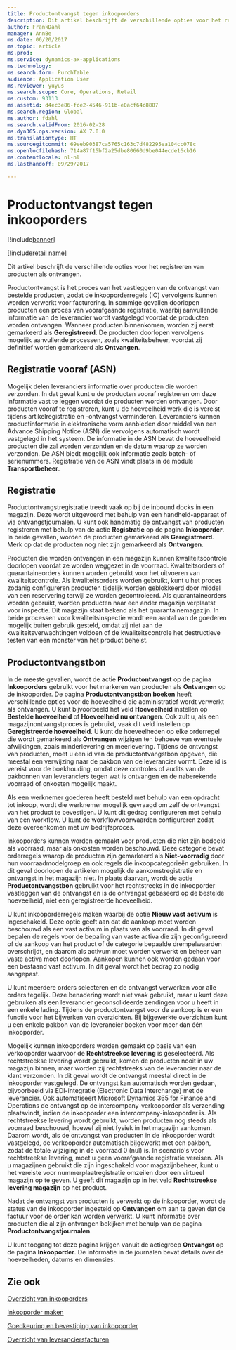 ```yaml
---
title: Productontvangst tegen inkooporders
description: Dit artikel beschrijft de verschillende opties voor het registreren van producten als ontvangen.
author: FrankDahl
manager: AnnBe
ms.date: 06/20/2017
ms.topic: article
ms.prod: 
ms.service: dynamics-ax-applications
ms.technology: 
ms.search.form: PurchTable
audience: Application User
ms.reviewer: yuyus
ms.search.scope: Core, Operations, Retail
ms.custom: 93113
ms.assetid: d4ec3e86-fce2-4546-911b-e0acf64c8887
ms.search.region: Global
ms.author: fdahl
ms.search.validFrom: 2016-02-28
ms.dyn365.ops.version: AX 7.0.0
ms.translationtype: HT
ms.sourcegitcommit: 69eeb90387ca5765c163c7d482295ea104cc078c
ms.openlocfilehash: 714a87f15bf2a25dbe80660d9be044ecde16cb16
ms.contentlocale: nl-nl
ms.lasthandoff: 09/29/2017

---
```


# <a name="product-receipt-against-purchase-orders"></a>Productontvangst tegen inkooporders

[!include[banner](../includes/banner.md)]

[!include[retail name](../includes/retail-name.md)]


Dit artikel beschrijft de verschillende opties voor het registreren van producten als ontvangen.

Productontvangst is het proces van het vastleggen van de ontvangst van bestelde producten, zodat de inkooporderregels (IO) vervolgens kunnen worden verwerkt voor facturering. In sommige gevallen doorlopen producten een proces van voorafgaande registratie, waarbij aanvullende informatie van de leverancier wordt vastgelegd voordat de producten worden ontvangen. Wanneer producten binnenkomen, worden zij eerst gemarkeerd als **Geregistreerd**. De producten doorlopen vervolgens mogelijk aanvullende processen, zoals kwaliteitsbeheer, voordat zij definitief worden gemarkeerd als **Ontvangen**.

## <a name="preregistration-asn"></a>Registratie vooraf (ASN)
Mogelijk delen leveranciers informatie over producten die worden verzonden. In dat geval kunt u de producten vooraf registreren om deze informatie vast te leggen voordat de producten worden ontvangen. Door producten vooraf te registreren, kunt u de hoeveelheid werk die is vereist tijdens artikelregistratie en -ontvangst verminderen. Leveranciers kunnen productinformatie in elektronische vorm aanbieden door middel van een Advance Shipping Notice (ASN) die vervolgens automatisch wordt vastgelegd in het systeem. De informatie in de ASN bevat de hoeveelheid producten die zal worden verzonden en de datum waarop ze worden verzonden. De ASN biedt mogelijk ook informatie zoals batch- of serienummers. Registratie van de ASN vindt plaats in de module **Transportbeheer**.

## <a name="registration"></a>Registratie
Productontvangstregistratie treedt vaak op bij de inbound docks in een magazijn. Deze wordt uitgevoerd met behulp van een handheld-apparaat of via ontvangstjournalen. U kunt ook handmatig de ontvangst van producten registreren met behulp van de actie **Registratie** op de pagina **Inkooporder**. In beide gevallen, worden de producten gemarkeerd als **Geregistreerd**. Merk op dat de producten nog niet zijn gemarkeerd als **Ontvangen**.  

Producten die worden ontvangen in een magazijn kunnen kwaliteitscontrole doorlopen voordat ze worden weggezet in de voorraad. Kwaliteitsorders of quarantaineorders kunnen worden gebruikt voor het uitvoeren van kwaliteitscontrole. Als kwaliteitsorders worden gebruikt, kunt u het proces zodanig configureren producten tijdelijk worden geblokkeerd door middel van een reservering terwijl ze worden gecontroleerd. Als quarantaineorders worden gebruikt, worden producten naar een ander magazijn verplaatst voor inspectie. Dit magazijn staat bekend als het quarantainemagazijn. In beide processen voor kwaliteitsinspectie wordt een aantal van de goederen mogelijk buiten gebruik gesteld, omdat zij niet aan de kwaliteitsverwachtingen voldoen of de kwaliteitscontrole het destructieve testen van een monster van het product behelst.

## <a name="product-receipt"></a>Productontvangstbon
In de meeste gevallen, wordt de actie **Productontvangst** op de pagina **Inkooporders** gebruikt voor het markeren van producten als **Ontvangen** op de inkooporder. De pagina **Productontvangstbon boeken** heeft verschillende opties voor de hoeveelheid die administratief wordt verwerkt als ontvangen. U kunt bijvoorbeeld het veld **Hoeveelheid** instellen op **Bestelde hoeveelheid** of **Hoeveelheid nu ontvangen**. Ook zult u, als een magazijnontvangstproces is gebruikt, vaak dit veld instellen op **Geregistreerde hoeveelheid**. U kunt de hoeveelheden op elke orderregel die wordt gemarkeerd als **Ontvangen** wijzigen ten behoeve van eventuele afwijkingen, zoals minderlevering en meerlevering. Tijdens de ontvangst van producten, moet u een id van de productontvangstbon opgeven, die meestal een verwijzing naar de pakbon van de leverancier vormt. Deze id is vereist voor de boekhouding, omdat deze controles of audits van de pakbonnen van leveranciers tegen wat is ontvangen en de naberekende voorraad of onkosten mogelijk maakt.  

Als een werknemer goederen heeft besteld met behulp van een opdracht tot inkoop, wordt die werknemer mogelijk gevraagd om zelf de ontvangst van het product te bevestigen. U kunt dit gedrag configureren met behulp van een workflow. U kunt de workflowvoorwaarden configureren zodat deze overeenkomen met uw bedrijfsproces.  

Inkooporders kunnen worden gemaakt voor producten die niet zijn bedoeld als voorraad, maar als onkosten worden beschouwd. Deze categorie bevat orderregels waarop de producten zijn gemarkeerd als **Niet-voorradig** door hun voorraadmodelgroep en ook regels die inkoopcategorieën gebruiken. In dit geval doorlopen de artikelen mogelijk de aankomstregistratie en ontvangst in het magazijn niet. In plaats daarvan, wordt de actie **Productontvangstbon** gebruikt voor het rechtstreeks in de inkooporder vastleggen van de ontvangst en is de ontvangst gebaseerd op de bestelde hoeveelheid, niet een geregistreerde hoeveelheid.  

U kunt inkooporderregels maken waarbij de optie **Nieuw vast activum** is ingeschakeld. Deze optie geeft aan dat de aankoop moet worden beschouwd als een vast activum in plaats van als voorraad. In dit geval bepalen de regels voor de bepaling van vaste activa die zijn geconfigureerd of de aankoop van het product of de categorie bepaalde drempelwaarden overschrijdt, en daarom als activum moet worden verwerkt en beheer van vaste activa moet doorlopen. Aankopen kunnen ook worden gedaan voor een bestaand vast activum. In dit geval wordt het bedrag zo nodig aangepast.  

U kunt meerdere orders selecteren en de ontvangst verwerken voor alle orders tegelijk. Deze benadering wordt niet vaak gebruikt, maar u kunt deze gebruiken als een leverancier geconsolideerde zendingen voor u heeft in een enkele lading. Tijdens de productontvangst voor de aankoop is er een functie voor het bijwerken van overzichten. Bij bijgewerkte overzichten kunt u een enkele pakbon van de leverancier boeken voor meer dan één inkooporder.  

Mogelijk kunnen inkooporders worden gemaakt op basis van een verkooporder waarvoor de **Rechtstreekse levering** is geselecteerd. Als rechtstreekse levering wordt gebruikt, komen de producten nooit in uw magazijn binnen, maar worden zij rechtstreeks van de leverancier naar de klant verzonden. In dit geval wordt de ontvangst meestal direct in de inkooporder vastgelegd. De ontvangst kan automatisch worden gedaan, bijvoorbeeld via EDI-integratie (Electronic Data Interchange) met de leverancier. Ook automatiseert Microsoft Dynamics 365 for Finance and Operations de ontvangst op de intercompany-verkooporder als verzending plaatsvindt, indien de inkooporder een intercompany-inkooporder is. Als rechtstreekse levering wordt gebruikt, worden producten nog steeds als voorraad beschouwd, hoewel zij niet fysiek in het magazijn aankomen. Daarom wordt, als de ontvangst van producten in de inkooporder wordt vastgelegd, de verkooporder automatisch bijgewerkt met een pakbon, zodat de totale wijziging in de voorraad 0 (nul) is. In scenario's voor rechtstreekse levering, moet u geen voorafgaande registratie vereisen. Als u magazijnen gebruikt die zijn ingeschakeld voor magazijnbeheer, kunt u het vereiste voor nummerplaatregistratie omzeilen door een virtueel magazijn op te geven. U geeft dit magazijn op in het veld **Rechtstreekse levering magazijn** op het product. 

Nadat de ontvangst van producten is verwerkt op de inkooporder, wordt de status van de inkooporder ingesteld op **Ontvangen** om aan te geven dat de factuur voor de order kan worden verwerkt. U kunt informatie over producten die al zijn ontvangen bekijken met behulp van de pagina **Productontvangstjournalen**.  

U kunt toegang tot deze pagina krijgen vanuit de actiegroep **Ontvangst** op de pagina **Inkooporder**. De informatie in de journalen bevat details over de hoeveelheden, datums en dimensies.

<a name="see-also"></a>Zie ook
--------

[Overzicht van inkooporders](purchase-order-overview.md)

[Inkooporder maken](purchase-order-creation.md)

[Goedkeuring en bevestiging van inkooporder](purchase-order-approval-confirmation.md)

[Overzicht van leveranciersfacturen](../../financials/accounts-payable/vendor-invoices-overview.md)




